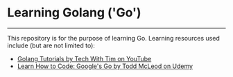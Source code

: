 # Learning Golang ('Go') 

---

This repository is for the purpose of learning Go. Learning resources used include (but are not limited to):

* [Golang Tutorials by Tech With Tim on YouTube](https://www.youtube.com/playlist?list=PLzMcBGfZo4-mtY_SE3HuzQJzuj4VlUG0q)
* [Learn How to Code: Google's Go by Todd McLeod on Udemy](https://www.youtube.com/playlist?list=PLzMcBGfZo4-mtY_SE3HuzQJzuj4VlUG0q)

